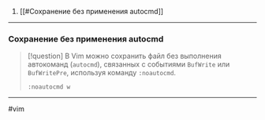 1. [[#Сохранение без применения autocmd]]

---
### Сохранение без применения autocmd

>[!question] В Vim можно сохранить файл без выполнения автокоманд (`autocmd`), связанных с событиями `BufWrite` или `BufWritePre`, используя команду `:noautocmd`.
>```vim
>:noautocmd w
>```

---
#vim